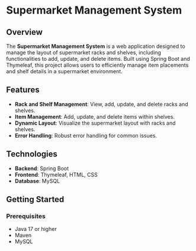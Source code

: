 # Supermarket Management System
## Overview
The **Supermarket Management System** is a web application designed to manage the layout of supermarket racks and shelves, including functionalities to add, update, and delete items. Built using Spring Boot and Thymeleaf, this project allows users to efficiently manage item placements and shelf details in a supermarket environment.

## Features

- **Rack and Shelf Management**: View, add, update, and delete racks and shelves.
- **Item Management**: Add, update, and delete items within shelves.
- **Dynamic Layout**: Visualize the supermarket layout with racks and shelves.
- **Error Handling**: Robust error handling for common issues.

## Technologies

- **Backend**: Spring Boot
- **Frontend**: Thymeleaf, HTML, CSS
- **Database**: MySQL

## Getting Started

### Prerequisites

- Java 17 or higher
- Maven
- MySQL
